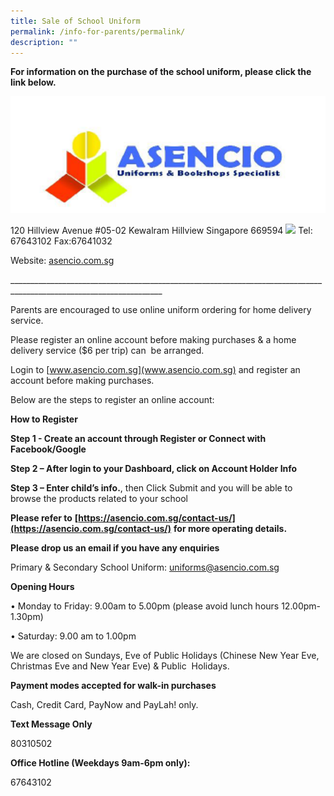 ```yaml
---
title: Sale of School Uniform
permalink: /info-for-parents/permalink/
description: ""
---
```

**For information on the purchase of the school uniform, please click the link below.**

 ![](/images/ascensio.png)      

120 Hillview Avenue #05-02 Kewalram Hillview Singapore 669594 ![](file:///C:/Users/S69093~1/AppData/Local/Temp/msohtmlclip1/01/clip_image002.gif)
Tel: 67643102   Fax:67641032 

Website:   [asencio.com.sg](asencio.com.sg)

\_\_\_\_\_\_\_\_\_\_\_\_\_\_\_\_\_\_\_\_\_\_\_\_\_\_\_\_\_\_\_\_\_\_\_\_\_\_\_\_\_\_\_\_\_\_\_\_\_\_\_\_\_\_\_\_\_\_\_\_\_\_\_\_\_\_\_\_\_\_\_\_\_\_\_\_\_\_\_\_\_\_\_\_\_\_\_\_\_\_\_\_\_\_\_\_\_\_\_\_\_\_\_\_\_\_\_\_\_\_\_\_\_\_\_\_


Parents are encouraged to use online uniform ordering for home delivery service.

Please register an online account before making purchases & a home delivery service ($6 per trip) can  be arranged.

Login to [www.asencio.com.sg](www.asencio.com.sg) and register an account before making purchases.

Below are the steps to register an online account:

**How to Register**

**Step 1 - Create an account through Register or Connect with Facebook/Google**

**Step 2 – After login to your Dashboard, click on Account Holder Info**

  **Step 3 – Enter child’s info.**, then Click Submit and you will be able to browse the products related to your school

 

**Please refer to** **[https://asencio.com.sg/contact-us/](https://asencio.com.sg/contact-us/)** **for more operating details.**

 

**Please drop us an email if you have any enquiries**

Primary & Secondary School Uniform: [uniforms@asencio.com.sg](uniforms@asencio.com.sg)

**Opening Hours**

• Monday to Friday: 9.00am to 5.00pm (please avoid lunch hours 12.00pm-1.30pm)

• Saturday: 9.00 am to 1.00pm

We are closed on Sundays, Eve of Public Holidays (Chinese New Year Eve, Christmas Eve and New Year Eve) & Public  Holidays.

**Payment modes accepted for walk-in purchases**

Cash, Credit Card, PayNow and PayLah! only.

**Text Message Only**

80310502

**Office Hotline (Weekdays 9am-6pm only):**

67643102